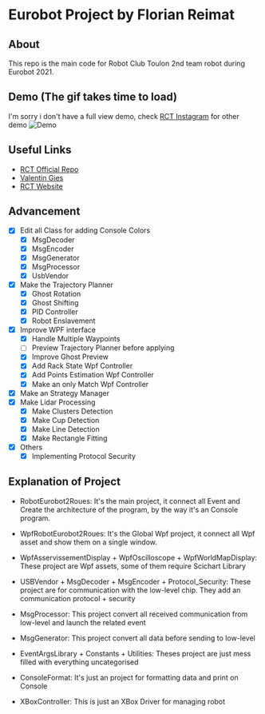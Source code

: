 # Eurobot Project by Florian Reimat
## About 
This repo is the main code for Robot Club Toulon 2nd team robot during Eurobot 2021.

## Demo (The gif takes time to load)
I'm sorry i don't have a full view demo, check [RCT Instagram](https://www.instagram.com/robotclubtoulon/) for other demo
![Demo](misc/demo.gif)

## Useful Links
- [RCT Official Repo](https://github.com/iutgeiitoulon/Eurobot2021TwoWheels)
- [Valentin Gies](https://www.vgies.com/)
- [RCT Website](https://rct.univ-tln.fr/)


## Advancement
- [x] Edit all Class for adding Console Colors
	- [x] MsgDecoder
	- [x] MsgEncoder
	- [x] MsgGenerator
	- [x] MsgProcessor
	- [x] UsbVendor
- [x] Make the Trajectory Planner
	- [x] Ghost Rotation
	- [x] Ghost Shifting
	- [x] PID Controller
	- [x] Robot Enslavement
- [x] Improve WPF interface 
	- [x] Handle Multiple Waypoints 
	- [ ] Preview Trajectory Planner before applying
	- [x] Improve Ghost Preview
	- [x] Add Rack State Wpf Controller
	- [x] Add Points Estimation Wpf Controller
	- [x] Make an only Match Wpf Controller
- [x] Make an Strategy Manager
- [x] Make Lidar Processing
	- [x] Make Clusters Detection
	- [x] Make Cup Detection
	- [x] Make Line Detection
	- [x] Make Rectangle Fitting
- [x] Others
	- [x] Implementing Protocol Security

## Explanation of Project
- RobotEurobot2Roues:
	It's the main project, it connect all Event and Create the architecture of the program, by the way it's an Console program.

- WpfRobotEurobot2Roues:
	It's the Global Wpf project, it connect all Wpf asset and show them on a single window.

- WpfAsservissementDisplay + WpfOscilloscope + WpfWorldMapDisplay:
	These project are Wpf assets, some of them require Scichart Library 

- USBVendor + MsgDecoder + MsgEncoder + Protocol_Security:
	These project are for communication with the low-level chip. They add an communication protocol + security

- MsgProcessor:
	This project convert all received communication from low-level and launch the related event

- MsgGenerator:
	This project convert all data before sending to low-level

- EventArgsLibrary + Constants + Utilities:
	Theses project are just mess filled with everything uncategorised

- ConsoleFormat:
	It's just an project for formatting data and print on Console

- XBoxController:
	This is just an XBox Driver for managing robot

